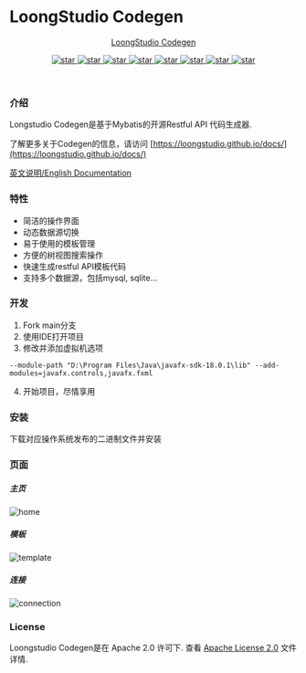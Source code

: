 # LoongStudio Codegen

<p align="center">
  <a href="https://loongstudio.github.io/docs">
   LoongStudio Codegen
  </a>
</p>

<p align="center">
  <a href="https://openjdk.org/projects/jdk/17">
    <img alt="star" class="no-zoom" src="https://img.shields.io/badge/Java-17-blue">
  </a>

  <a href="https://spring.io/projects/spring-framework">
    <img alt="star" class="no-zoom" src="https://img.shields.io/badge/Spring%20Framework-5.3.23-blue">
  </a>

  <a href="https://openjfx.io">
    <img alt="star" class="no-zoom" src="https://img.shields.io/badge/JavaFX-18-blue">
  </a>

  <a href="https://mybatis.org/mybatis-3">
    <img alt="star" class="no-zoom" src="https://img.shields.io/badge/Mybatis-3.5.11-blue">
  </a>

  <a href="https://baomidou.com">
    <img alt="star" class="no-zoom" src="https://img.shields.io/badge/Mybatis--Plus-3.5.2-blue">
  </a>

  <a href="https://www.mysql.com">
    <img alt="star" class="no-zoom" src="https://img.shields.io/badge/MySQL-8.0.3-blue">
  </a>

  <a href="https://www.sqlite.org">
    <img alt="star" class="no-zoom" src="https://img.shields.io/badge/SQLite-3.39.3-blue">
  </a>

  <a href="http://www.apache.org/licenses/LICENSE-2.0">
    <img alt="star" class="no-zoom" src="https://img.shields.io/badge/License-Apache--2.0-brightgreen">
  </a>
</p>

<br/>

### 介绍
Longstudio Codegen是基于Mybatis的开源Restful API 代码生成器.

了解更多关于Codegen的信息，请访问 [https://loongstudio.github.io/docs/](https://loongstudio.github.io/docs/)

[英文说明/English Documentation](README.md)

### 特性

* 简洁的操作界面
* 动态数据源切换
* 易于使用的模板管理
* 方便的树视图搜索操作
* 快速生成restful API模板代码
* 支持多个数据源，包括mysql, sqlite…


### 开发

1. Fork main分支
2. 使用IDE打开项目
3. 修改并添加虚拟机选项
```shell
--module-path "D:\Program Files\Java\javafx-sdk-18.0.1\lib" --add-modules=javafx.controls,javafx.fxml
```

4. 开始项目，尽情享用

### 安装

下载对应操作系统发布的二进制文件并安装

### 页面

##### 主页

![home](https://user-images.githubusercontent.com/40263163/192548526-a450349d-95a0-439d-82e9-340e4d1b28a4.png)

##### 模板

![template](https://user-images.githubusercontent.com/40263163/192548748-f55cdf46-f129-4771-9630-16d0835b9457.png)

##### 连接

![connection](https://user-images.githubusercontent.com/40263163/192548904-c71a858a-25ca-41f7-9497-89020ae3bc6e.png)

### License

Loongstudio Codegen是在 Apache 2.0 许可下. 查看 [Apache License 2.0](http://www.apache.org/licenses/LICENSE-2.0) 文件详情.
